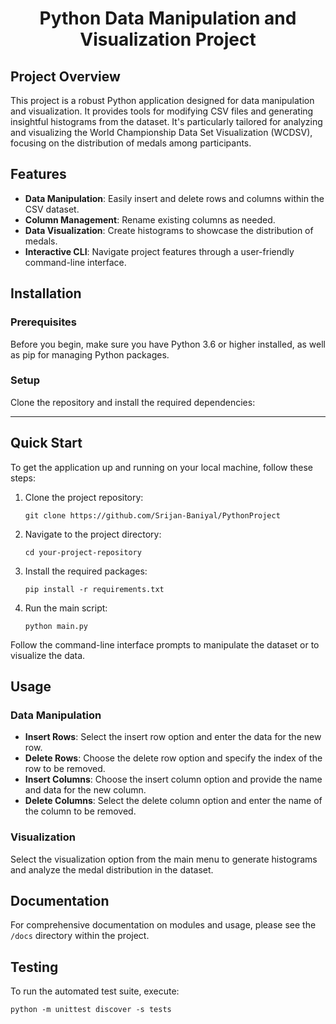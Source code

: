 # <h1 align="center">Python Data Manipulation and Visualization Project</h1>

## Project Overview

This project is a robust Python application designed for data manipulation and visualization. It provides tools for modifying CSV files and generating insightful histograms from the dataset. It's particularly tailored for analyzing and visualizing the World Championship Data Set Visualization (WCDSV), focusing on the distribution of medals among participants.

## Features

- **Data Manipulation**: Easily insert and delete rows and columns within the CSV dataset.
- **Column Management**: Rename existing columns as needed.
- **Data Visualization**: Create histograms to showcase the distribution of medals.
- **Interactive CLI**: Navigate project features through a user-friendly command-line interface.

## Installation

### Prerequisites

Before you begin, make sure you have Python 3.6 or higher installed, as well as pip for managing Python packages.

### Setup

Clone the repository and install the required dependencies:

------------------------------------------------------------------------------------------------------

## Quick Start

To get the application up and running on your local machine, follow these steps:

1. Clone the project repository:

    ```shell
    git clone https://github.com/Srijan-Baniyal/PythonProject
    ```

2. Navigate to the project directory:

    ```shell
    cd your-project-repository
    ```

3. Install the required packages:

    ```shell
    pip install -r requirements.txt
    ```

4. Run the main script:

    ```shell
    python main.py
    ```

Follow the command-line interface prompts to manipulate the dataset or to visualize the data.

## Usage

### Data Manipulation

- **Insert Rows**: Select the insert row option and enter the data for the new row.
- **Delete Rows**: Choose the delete row option and specify the index of the row to be removed.
- **Insert Columns**: Choose the insert column option and provide the name and data for the new column.
- **Delete Columns**: Select the delete column option and enter the name of the column to be removed.

### Visualization

Select the visualization option from the main menu to generate histograms and analyze the medal distribution in the dataset.

## Documentation

For comprehensive documentation on modules and usage, please see the `/docs` directory within the project.

## Testing

To run the automated test suite, execute:

```shell
python -m unittest discover -s tests
